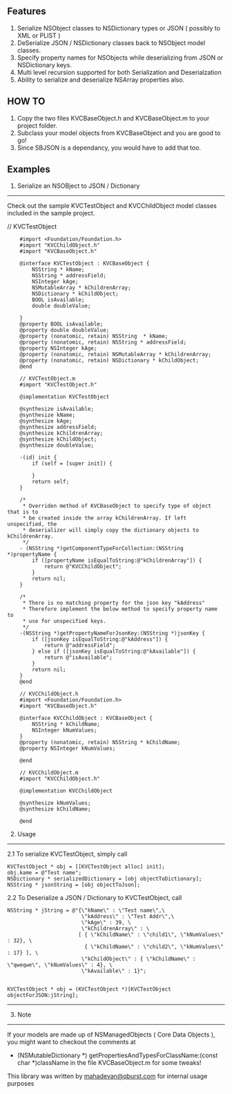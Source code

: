 Features
--------
1. Serialize NSObject classes to NSDictionary types or JSON ( possibly to XML or PLIST )
2. DeSerialize JSON / NSDictionary classes back to NSObject model classes.
3. Specify property names for NSObjects while deserializing from JSON or NSDictionary keys.
3. Multi level recursion supported for both Serialization and Deserialzation
4. Ability to serialize and deserialize NSArray properties also.

HOW TO
------
1. Copy the two files KVCBaseObject.h and KVCBaseObject.m to your project folder.
2. Subclass your model objects from KVCBaseObject and you are good to go!
3. Since SBJSON is a dependancy, you would have to add that too.

Examples
--------
1. Serialize an NSOBject to JSON / Dictionary
---------------------------------------------
Check out the sample KVCTestObject and KVCChildObject model classes included in the sample project.

  // KVCTestObject

        #import <Foundation/Foundation.h>
        #import "KVCChildObject.h"
        #import "KVCBaseObject.h"

        @interface KVCTestObject : KVCBaseObject {
            NSString * kName;
            NSString * addressField;
            NSInteger kAge;
            NSMutableArray * kChildrenArray;  
            NSDictionary * kChildObject;
            BOOL isAvailable;
            double doubleValue;
            
        }
        @property BOOL isAvailable;
        @property double doubleValue;
        @property (nonatomic, retain) NSString  * kName;
        @property (nonatomic, retain) NSString * addressField;
        @property NSInteger kAge;
        @property (nonatomic, retain) NSMutableArray * kChildrenArray;
        @property (nonatomic, retain) NSDictionary * kChildObject;
        @end

        // KVCTestObject.m
        #import "KVCTestObject.h"

        @implementation KVCTestObject

        @synthesize isAvailable;
        @synthesize kName;
        @synthesize kAge;
        @synthesize addressField;
        @synthesize kChildrenArray;
        @synthesize kChildObject;
        @synthesize doubleValue;

        -(id) init {
            if (self = [super init]) {

            }
            return self;   
        }

        /*
         * Overriden method of KVCBaseObject to specify type of object that is to
         * be created inside the array kChildrenArray. If left unspecified, the
         * deserializer will simply copy the dictionary objects to kChildrenArray.
         */
        - (NSString *)getComponentTypeForCollection:(NSString *)propertyName {
            if ([propertyName isEqualToString:@"kChildrenArray"]) {
                return @"KVCChildObject";
            }
            return nil;
        }

        /*
         * There is no matching property for the json key "kAddress"
         * Therefore implement the below method to specify property name to 
         * use for unspecified keys.
         */
        -(NSString *)getPropertyNameForJsonKey:(NSString *)jsonKey {
            if ([jsonKey isEqualToString:@"kAddress"]) {
                return @"addressField";
            } else if ([jsonKey isEqualToString:@"kAvailable"]) {
                return @"isAvailable";
            }
            return nil;
        }
        @end

        // KVCChildObject.h
        #import <Foundation/Foundation.h>
        #import "KVCBaseObject.h"

        @interface KVCChildObject : KVCBaseObject {
            NSString * kChildName;
            NSInteger kNumValues;
        }
        @property (nonatomic, retain) NSString * kChildName;
        @property NSInteger kNumValues;

        @end

        // KVCChildObject.m
        #import "KVCChildObject.h"

        @implementation KVCChildObject

        @synthesize kNumValues;
        @synthesize kChildName;

        @end

2. Usage
--------
2.1 To serialize KVCTestObject, simply call

	KVCTestObject * obj = [[KVCTestObject alloc] init];
	obj.kame = @"Test name";
	NSDictionary * serializedDictionary = [obj objectToDictionary];
	NSString * jsonString = [obj objectToJson];

2.2 To Deserialize a JSON / Dictionary to KVCTestObject, call

    NSString * jString = @"{\"kName\" : \"Test name\",\
                            \"kAddress\" : \"Test Addr\",\
                            \"kAge\" : 39, \
                            \"kChildrenArray\" : \
                           [ { \"kChildName\" : \"child1\", \"kNumValues\" : 32}, \
                             { \"kChildName\" : \"child2\", \"kNumValues\" : 17} ], \
                            \"kChildObject\" : { \"kChildName\" : \"qweqwe\", \"kNumValues\" : 4}, \
                            \"kAvailable\" : 1}";


	KVCTestObject * obj = (KVCTestObject *)[KVCTestObject 	objectForJSON:jString];

-------------

3. Note 
-------
If your models are made up of NSManagedObjects ( Core Data Objects ), you might want to checkout the comments at
 + (NSMutableDictionary *) getPropertiesAndTypesForClassName:(const char *)className in the file KVCBaseObject.m 
for some tweaks!

This library was written by mahadevan@qburst.com for internal usage purposes